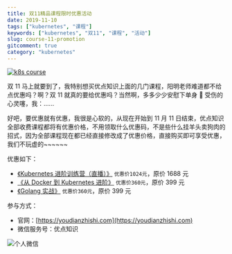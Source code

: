 ```yaml
---
title: 双11精品课程限时优惠活动
date: 2019-11-10
tags: ["kubernetes", "课程"]
keywords: ["kubernetes", "双11", "课程", "活动"]
slug: course-11-promotion
gitcomment: true
category: "kubernetes"
---
```


[![k8s course](https://picdn.youdianzhishi.com/images/promotion-11-course.png)](/post/course-11-promotion/)

双 11 马上就要到了，我特别想买优点知识上面的几门课程，阳明老师难道都不给点优惠吗？啊？双 11 就真的要给优惠吗？当然啊，多多少少安慰下单身 🐶 受伤的心灵噻，我：......

<!--more-->

好吧，要优惠就有优惠，我很是心软的，从现在开始到 11 月 11 日结束，优点知识全部收费课程都将有优惠价格，不用领取什么优惠码，不是些什么挂羊头卖狗肉的招式，因为全部课程现在都已经直接修改成了优惠价格，直接购买即可享受优惠，我们不玩虚的~~~~~~

优惠如下：

- [《Kubernetes 进阶训练营（直播）》](https://youdianzhishi.com/web/course/1012) `优惠价1024元`，原价 1688 元
- [《从 Docker 到 Kubernetes 进阶》](https://youdianzhishi.com/web/course/1007) `优惠价360元`，原价 399 元
- [《Golang 实战》](https://youdianzhishi.com/web/course/1011) `优惠价360元`，原价 399 元

参与方式：

- 官网：[https://youdianzhishi.com](https://youdianzhishi.com)
- 微信服务号：优点知识

![个人微信](/img/posts/wexin-qrcode.jpeg)
